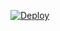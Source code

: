 [![Deploy](https://www.herokucdn.com/deploy/button.svg)](https://heroku.com/deploy?template=https://github.com/umudmmmdov1/Tapmaca)
